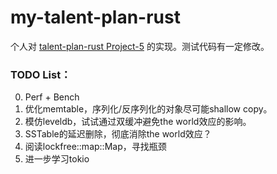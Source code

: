 # my-talent-plan-rust

个人对 [talent-plan-rust Project-5](https://github.com/pingcap/talent-plan/tree/master/courses/rust/projects/project-5
) 的实现。测试代码有一定修改。

### TODO List：
0. Perf + Bench
1. 优化memtable，序列化/反序列化的对象尽可能shallow copy。
2. 模仿leveldb，试试通过双缓冲避免the world效应的影响。
3. SSTable的延迟删除，彻底消除the world效应？
4. 阅读lockfree::map::Map，寻找瓶颈
5. 进一步学习tokio
